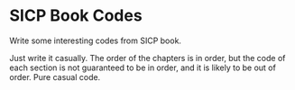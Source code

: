 # SICP Book Codes

Write some interesting codes from SICP book.

Just write it casually. The order of the chapters is in order, but the code of each section is not guaranteed to be in order, and it is likely to be out of order. Pure casual code.
